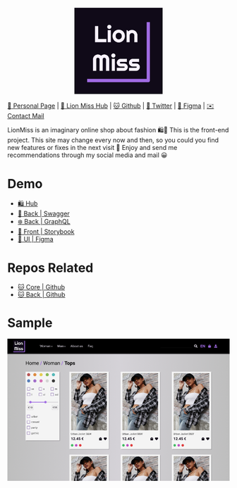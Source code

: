 
<p align="center">
  <img width="200" class="logo" src="./src/stories/assets/logo.png" />
</p>

[💃 Personal Page](https://www.kodeneko.com) | [👗 Lion Miss Hub](https://kodeneko.com/lionmiss/hub) | [🐱 Github](https://github.com/kode-neko) | [🐤 Twitter](https://twitter.com/KodenekoFront) | [🎨 Figma](https://figma.com/@kodeneko) | [✉️ Contact Mail](mailto:ladysun.freedom@gmail.com)

LionMiss is an imaginary online shop about fashion 🛍️🛒 This is the front-end project. This site may change every now and then, so you could you find new features or fixes in the next visit 🚧 Enjoy and send me recommendations through my social media and mail 😀

# Demo
- [🛍️ Hub](https://www.kodeneko.com/lionmiss)
- [🌳 Back | Swagger](https://www.kodeneko.com/lionmiss/docs)
- [❄️ Back | GraphQL](https://www.kodeneko.com/lionmiss/hub/gql-sandbox)
- [📱 Front | Storybook](https://www.kodeneko.com/lionmiss/components)
- [🎨 UI | Figma](https://www.figma.com/community/file/1238958209605645090)

# Repos Related
- [🐱 Core | Github](https://github.com/kode-neko/lionmiss-core)
- [🐱 Back | Github](https://github.com/kode-neko/lionmiss-back)

# Sample
<img class="exampleImg" src="./src/stories/assets/example-screen.png" />
